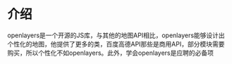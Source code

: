 # 介绍

openlayers是一个开源的JS库，与其他的地图API相比，openlayers能够设计出个性化的地图，他提供了更多的类，百度高德API那些是商用API，部分模块需要购买，所以个性化不如openlayers。此外，学会openlayers是应聘的必备项